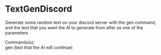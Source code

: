 # TextGenDiscord
Generate some random text on your discord server with the gen command, and the text that you want the AI to generate from after as one of the parameters

Commands(s): <br/>
gen (text that the AI will continue)
